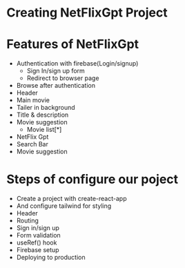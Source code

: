 # Creating NetFlixGpt Project

# Features of NetFlixGpt
 - Authentication with firebase(Login/signup)
   - Sign In/sign up form
   - Redirect to browser page
- Browse after authentication
 - Header
 - Main movie
  - Tailer in background
  - Title & description
  - Movie suggestion
    - Movie list[*]
- NetFlix Gpt
 - Search Bar
 - Movie suggestion

# Steps of configure our poject
 - Create a project with create-react-app
 - And configure tailwind for styling
 - Header
 - Routing
 - Sign in/sign up
 - Form validation
 - useRef() hook
 - Firebase setup
 - Deploying to production
